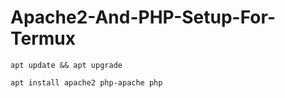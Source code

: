 # Apache2-And-PHP-Setup-For-Termux

```
apt update && apt upgrade
```

```
apt install apache2 php-apache php
```
